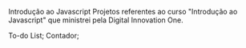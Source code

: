 Introdução ao Javascript
Projetos referentes ao curso "Introdução ao Javascript" que ministrei pela Digital Innovation One.

To-do List;
Contador;
